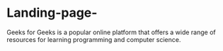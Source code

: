 # Landing-page-
Geeks for Geeks is a popular online platform that offers a wide range of resources for learning programming and computer science.
